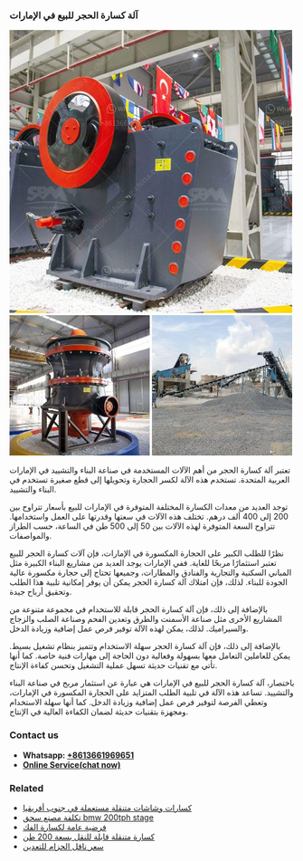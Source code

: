 <h3>آلة كسارة الحجر للبيع في الإمارات</h3><img src='1701746378.jpg' alt=''><p>تعتبر آلة كسارة الحجر من أهم الآلات المستخدمة في صناعة البناء والتشييد في الإمارات العربية المتحدة. تستخدم هذه الآلة لكسر الحجارة وتحويلها إلى قطع صغيرة تستخدم في البناء والتشييد.</p><p>توجد العديد من معدات الكسارة المختلفة المتوفرة في الإمارات للبيع بأسعار تتراوح بين 200 إلى 400 ألف درهم. تختلف هذه الآلات في سعتها وقدرتها على العمل واستخدامها. تتراوح السعة المتوفرة لهذه الآلات بين 50 إلى 500 طن في الساعة، حسب الطراز والمواصفات.</p><p>نظرًا للطلب الكبير على الحجارة المكسورة في الإمارات، فإن آلات كسارة الحجر للبيع تعتبر استثمارًا مربحًا للغاية. ففي الإمارات يوجد العديد من مشاريع البناء الكبيرة مثل المباني السكنية والتجارية والفنادق والمطارات، وجميعها تحتاج إلى حجارة مكسورة عالية الجودة للبناء. لذلك، فإن امتلاك آلة كسارة الحجر يمكن أن يوفر إمكانية تلبية هذا الطلب وتحقيق أرباح جيدة.</p><p>بالإضافة إلى ذلك، فإن آلة كسارة الحجر قابلة للاستخدام في مجموعة متنوعة من المشاريع الأخرى مثل صناعة الأسمنت والطرق وتعدين الفحم وصناعة الصلب والزجاج والسيراميك. لذلك، يمكن لهذه الآلة توفير فرص عمل إضافية وزيادة الدخل.</p><p>بالإضافة إلى ذلك، فإن آلة كسارة الحجر سهلة الاستخدام وتتميز بنظام تشغيل بسيط. يمكن للعاملين التعامل معها بسهولة وفعالية دون الحاجة إلى مهارات فنية خاصة. كما أنها تأتي مع تقنيات حديثة تسهل عملية التشغيل وتحسن كفاءة الإنتاج.</p><p>باختصار، آلة كسارة الحجر للبيع في الإمارات هي عبارة عن استثمار مربح في صناعة البناء والتشييد. تساعد هذه الآلة في تلبية الطلب المتزايد على الحجارة المكسورة في الإمارات، وتعطي الفرصة لتوفير فرص عمل إضافية وزيادة الدخل. كما أنها سهلة الاستخدام ومجهزة بتقنيات حديثة لضمان الكفاءة العالية في الإنتاج.</p><h3>Contact us</h3><ul><li><strong>Whatsapp:&nbsp;<a href="https://wa.me/8613661969651">+8613661969651</a></strong></li><li><a href="https://swt.shibang-china.com/?git&amp;zhl&amp;آلة كسارة الحجر للبيع في الإمارات"><strong>Online Service(chat now)</strong></a></li></ul><h3>Related</h3><ul><li><a href='كسارات وشاشات متنقلة مستعملة في جنوب أفريقيا.md'>كسارات وشاشات متنقلة مستعملة في جنوب أفريقيا</a></li><li><a href='تكلفة مصنع سحق bmw 200tph stage.md'>تكلفة مصنع سحق bmw 200tph stage</a></li><li><a href='فرضية عامة لكسارة الفك.md'>فرضية عامة لكسارة الفك</a></li><li><a href='كسارة متنقلة قابلة للنقل بسعة 200 طن.md'>كسارة متنقلة قابلة للنقل بسعة 200 طن</a></li><li><a href='سعر ناقل الحزام للتعدين.md'>سعر ناقل الحزام للتعدين</a></li></ul>
